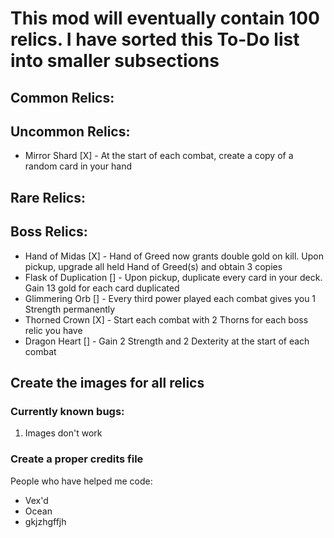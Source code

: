 # This mod will eventually contain 100 relics. I have sorted this To-Do list into smaller subsections

## Common Relics:

## Uncommon Relics:
- Mirror Shard [X] - At the start of each combat, create a copy of a random card in your hand

## Rare Relics:

## Boss Relics:
- Hand of Midas [X] - Hand of Greed now grants double gold on kill. Upon pickup, upgrade all held Hand of Greed(s) and obtain 3 copies
- Flask of Duplication [] - Upon pickup, duplicate every card in your deck. Gain 13 gold for each card duplicated
- Glimmering Orb [] - Every third power played each combat gives you 1 Strength permanently
- Thorned Crown [X] - Start each combat with 2 Thorns for each boss relic you have
- Dragon Heart [] - Gain 2 Strength and 2 Dexterity at the start of each combat

## Create the images for all relics

### Currently known bugs:
1. Images don't work

### Create a proper credits file
People who have helped me code:
- Vex'd
- Ocean
- gkjzhgffjh